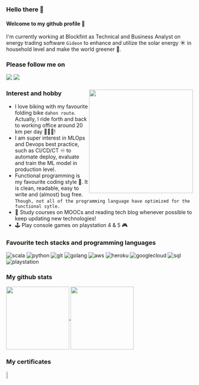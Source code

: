 ### Hello there 👋
#### Welcome to my github profile :pray:
I'm currently working at Blockfint as Technical and Business Analyst on energy trading software `Gideon` to enhance and utilize the solar energy :sunny: in household level and make the world greener 🌱.    
  
### Please follow me on  

<a href="https://www.linkedin.com/in/korntewin/"><img src="https://img.shields.io/badge/LinkedIn-0077B5?style=for-the-badge&logo=linkedin&logoColor=white"></a>
<a href="https://korntewin-b.medium.com/"><img src="https://img.shields.io/badge/Medium-12100E?style=for-the-badge&logo=medium&logoColor=white"></a>  

### Interest and hobby  <img align="right" width="280" height="280" src="https://drive.google.com/uc?export=view&id=15FHRndMrZXdj9ZUsUH69TgGcCu-NUHcb">

* I love biking with my favourite folding bike `dahon route`. Actually, I ride forth and back to working office around 20 km per day 🚴🚴🚴!  
* I am super interest in MLOps and Devops best practice, such as CI/CD/CT ♾️ to automate deploy, evaluate and train the ML model in production level.  
* Functional programming is my favourite coding style 🥳. It is clean, readable, easy to write and (almost) bug free. `Though, not all of the programming language have optimized for the functional sytle.`   
* 🚀 Study courses on MOOCs and reading tech blog whenever possible to keep updating new technologies!  
* 🕹 Play console games on playstation 4 & 5 ​🎮 

### Favourite tech stacks and programming languages  

![scala](https://img.shields.io/badge/Scala-DC322F?style=for-the-badge&logo=scala&logoColor=white)
![python](https://img.shields.io/badge/Python-3776AB?style=for-the-badge&logo=python&logoColor=white)
![git](https://img.shields.io/badge/Git-F05032?style=for-the-badge&logo=git&logoColor=white)
![golang](https://img.shields.io/badge/Go-00ADD8?style=for-the-badge&logo=go&logoColor=white)
![aws](https://img.shields.io/badge/Amazon_AWS-232F3E?style=for-the-badge&logo=amazon-aws&logoColor=white)
![heroku](https://img.shields.io/badge/Heroku-430098?style=for-the-badge&logo=heroku&logoColor=white)
![googlecloud](https://img.shields.io/badge/Google_Cloud-4285F4?style=for-the-badge&logo=google-cloud&logoColor=white)
![sql](https://img.shields.io/badge/PostgreSQL-316192?style=for-the-badge&logo=postgresql&logoColor=white)
![playstation](https://img.shields.io/badge/PlayStation-003791?style=for-the-badge&logo=playstation&logoColor=white)  
  
### My github stats  
  
<a href="https://github-readme-stats.vercel.app/api?username=korntewin&show_icons=true&theme=dracula">
  <img align="center" height="170" src="https://github-readme-stats.vercel.app/api?username=korntewin&show_icons=true&theme=dracula" />
</a>
<a href="https://github-readme-stats.vercel.app/api/top-langs/?username=korntewin&layout=compact">
  <img align="center" height="170" src="https://github-readme-stats.vercel.app/api/top-langs/?username=korntewin&layout=compact" />
</a>
  
### My certificates
  
<a href="https://www.credential.net/b03843b4-2031-45d3-8c07-3173c738be57" target="_blank">
  <img src="https://api.accredible.com/v1/frontend/credential_website_embed_image/badge/24297648" height="7%" width="7%">
</a>
<!--
**korntewin/korntewin** is a ✨ _special_ ✨ repository because its `README.md` (this file) appears on your GitHub profile.

Here are some ideas to get you started:

- 🔭 I’m currently working on ...
- 🌱 I’m currently learning ...
- 👯 I’m looking to collaborate on ...
- 🤔 I’m looking for help with ...
- 💬 Ask me about ...
- 📫 How to reach me: ...
- 😄 Pronouns: ...
- ⚡ Fun fact: ...
-->

